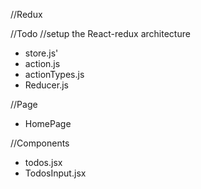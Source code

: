//Redux

//Todo
//setup the React-redux architecture

- store.js'
- action.js
- actionTypes.js
- Reducer.js

<Provider>
//Page

- HomePage

//Components

- todos.jsx
- TodosInput.jsx
